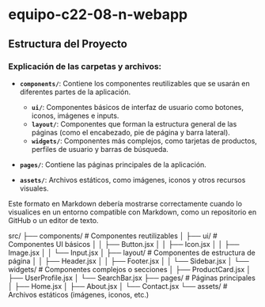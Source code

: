 # equipo-c22-08-n-webapp

## Estructura del Proyecto



### Explicación de las carpetas y archivos:

- **`components/`**: Contiene los componentes reutilizables que se usarán en diferentes partes de la aplicación.
  - **`ui/`**: Componentes básicos de interfaz de usuario como botones, iconos, imágenes e inputs.
  - **`layout/`**: Componentes que forman la estructura general de las páginas (como el encabezado, pie de página y barra lateral).
  - **`widgets/`**: Componentes más complejos, como tarjetas de productos, perfiles de usuario y barras de búsqueda.
  
- **`pages/`**: Contiene las páginas principales de la aplicación.
  
- **`assets/`**: Archivos estáticos, como imágenes, iconos y otros recursos visuales.

Este formato en Markdown debería mostrarse correctamente cuando lo visualices en un entorno compatible con Markdown, como un repositorio en GitHub o un editor de texto.



src/
├── components/          # Componentes reutilizables
│   ├── ui/              # Componentes UI básicos
│   │   ├── Button.jsx
│   │   ├── Icon.jsx
│   │   ├── Image.jsx
│   │   └── Input.jsx
│   ├── layout/          # Componentes de estructura de página
│   │   ├── Header.jsx
│   │   ├── Footer.jsx
│   │   └── Sidebar.jsx
│   └── widgets/         # Componentes complejos o secciones
│       ├── ProductCard.jsx
│       ├── UserProfile.jsx
│       └── SearchBar.jsx
├── pages/               # Páginas principales
│   ├── Home.jsx
│   ├── About.jsx
│   └── Contact.jsx
└── assets/              # Archivos estáticos (imágenes, iconos, etc.)
